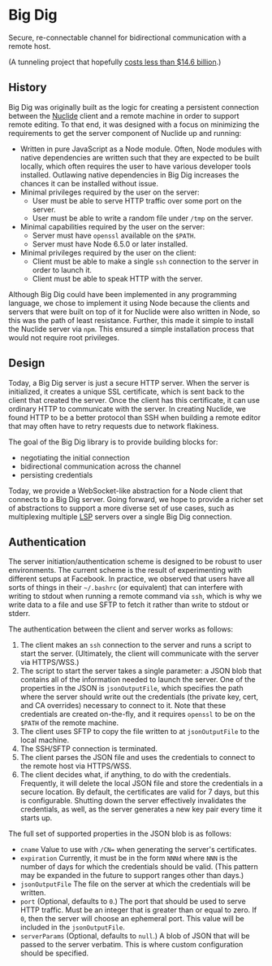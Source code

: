 # Big Dig

Secure, re-connectable channel for bidirectional communication with a remote host.

(A tunneling project that hopefully [costs less than $14.6 billion](
https://en.wikipedia.org/wiki/Big_Dig).)

## History

Big Dig was originally built as the logic for creating a persistent connection
between the [Nuclide](https://nuclide.io/) client and a remote machine in order
to support remote editing. To that end, it was designed with a focus on
minimizing the requirements to get the server component of Nuclide up and
running:

* Written in pure JavaScript as a Node module. Often, Node modules with native
dependencies are
written such that they are expected to be built locally, which often requires
the user to have various developer tools installed. Outlawing native
dependencies in Big Dig increases the chances it can be installed without issue.
* Minimal privileges required by the user on the server:
  * User must be able to serve HTTP traffic over some port on the server.
  * User must be able to write a random file under `/tmp` on the server.
* Minimal capabilities required by the user on the server:
  * Server must have `openssl` available on the `$PATH`.
  * Server must have Node 6.5.0 or later installed.
* Minimal privileges required by the user on the client:
  * Client must be able to make a single `ssh` connection to the server in order
    to launch it.
  * Client must be able to speak HTTP with the server.

Although Big Dig could have been implemented in any programming language, we
chose to implement it using Node because the clients and servers that were built
on top of it for Nuclide were also written in Node, so this was the path of
least resistance. Further, this made it simple to install the Nuclide server
via `npm`. This ensured a simple installation process that would not require root
privileges.

## Design

Today, a Big Dig server is just a secure HTTP server. When the server is
initialized, it creates a unique SSL certificate, which is sent back to the client
that created the server. Once the client has this certificate, it can use
ordinary HTTP to communicate with the server. In creating Nuclide, we found HTTP
to be a better protocol than SSH when building a remote editor that may often
have to retry requests due to network flakiness.

The goal of the Big Dig library is to provide building blocks for:
* negotiating the initial connection
* bidirectional communication across the channel
* persisting credentials

Today, we provide a WebSocket-like abstraction for a Node client that connects
to a Big Dig server. Going forward, we hope to provide a richer set of
abstractions to support a more diverse set of use cases, such as multiplexing
multiple [LSP](http://langserver.org/) servers over a single Big Dig connection.

## Authentication

The server initiation/authentication scheme is designed to be robust to user
environments. The current scheme is the result of experimenting with different
setups at Facebook. In practice, we observed that users have all sorts of things
in their `~/.bashrc` (or equivalent) that can interfere with writing to stdout
when running a remote command via `ssh`, which is why we write data to a file
and use SFTP to fetch it rather than write to stdout or stderr.

The authentication between the client and server works as follows:

1. The client makes an `ssh` connection to the server and runs a script to start
the server. (Ultimately, the client will communicate  with the server via
HTTPS/WSS.)
2. The script to start the server takes a single parameter: a JSON blob that contains
all of the information needed to launch the server. One of the properties in the JSON
is `jsonOutputFile`, which specifies the path where the server should write out the credentials (the
private key, cert, and CA overrides) necessary to connect to it. Note that these credentials are
created on-the-fly, and it requires `openssl` to be on the `$PATH` of the remote machine.
3. The client uses SFTP to copy the file written to at `jsonOutputFile` to the local machine.
4. The SSH/SFTP connection is terminated.
5. The client parses the JSON file and uses the credentials to connect to the remote host via
HTTPS/WSS.
6. The client decides what, if anything, to do with the credentials. Frequently, it will delete the
local JSON file and store the credentials in a secure location. By default, the certificates are
valid for 7 days, but this is configurable. Shutting down the server effectively invalidates the
credentials, as well, as the server generates a new key pair every time it starts up.

The full set of supported properties in the JSON blob is as follows:

* `cname` Value to use with `/CN=` when generating the server's certificates.
* `expiration` Currently, it must be in the form `NNNd` where `NNN` is the number
  of days for which the credentials should be valid. (This pattern may be expanded
  in the future to support ranges other than days.)
* `jsonOutputFile` The file on the server at which the credentials will be written.
* `port` (Optional, defaults to `0`.) The port that should be used to serve HTTP traffic. Must be an integer
  that is greater than or equal to zero. If `0`, then the server will choose an
  ephemeral port. This value will be included in the `jsonOutputFile`.
* `serverParams` (Optional, defaults to `null`.) A blob of JSON that will be
  passed to the server verbatim. This is where custom configuration should be specified.
